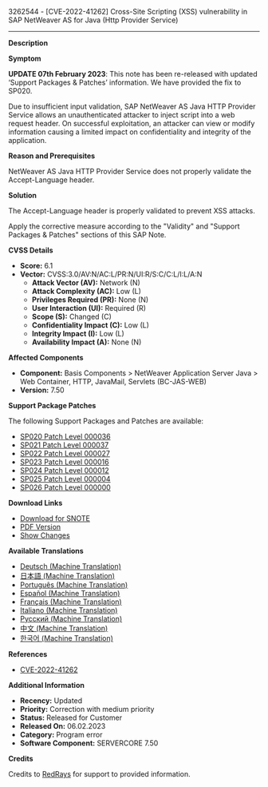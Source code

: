 3262544 - [CVE-2022-41262] Cross-Site Scripting (XSS) vulnerability in SAP NetWeaver AS for Java (Http Provider Service)

---

**Description**

**Symptom**

**UPDATE 07th February 2023**: This note has been re-released with updated ‘Support Packages & Patches’ information. We have provided the fix to SP020.

Due to insufficient input validation, SAP NetWeaver AS Java HTTP Provider Service allows an unauthenticated attacker to inject script into a web request header. On successful exploitation, an attacker can view or modify information causing a limited impact on confidentiality and integrity of the application.

**Reason and Prerequisites**

NetWeaver AS Java HTTP Provider Service does not properly validate the Accept-Language header.

**Solution**

The Accept-Language header is properly validated to prevent XSS attacks.

Apply the corrective measure according to the "Validity" and "Support Packages & Patches" sections of this SAP Note.

**CVSS Details**

- **Score:** 6.1
- **Vector:** CVSS:3.0/AV:N/AC:L/PR:N/UI:R/S:C/C:L/I:L/A:N
  - **Attack Vector (AV):** Network (N)
  - **Attack Complexity (AC):** Low (L)
  - **Privileges Required (PR):** None (N)
  - **User Interaction (UI):** Required (R)
  - **Scope (S):** Changed (C)
  - **Confidentiality Impact (C):** Low (L)
  - **Integrity Impact (I):** Low (L)
  - **Availability Impact (A):** None (N)

**Affected Components**

- **Component:** Basis Components > NetWeaver Application Server Java > Web Container, HTTP, JavaMail, Servlets (BC-JAS-WEB)
- **Version:** 7.50

**Support Package Patches**

The following Support Packages and Patches are available:

- [SP020 Patch Level 000036](https://userapps.support.sap.com/sap/support/swdc/notes?cvnr=73554900100200001452&support_package=SP020&patch_level=000036)
- [SP021 Patch Level 000037](https://userapps.support.sap.com/sap/support/swdc/notes?cvnr=73554900100200001452&support_package=SP021&patch_level=000037)
- [SP022 Patch Level 000027](https://userapps.support.sap.com/sap/support/swdc/notes?cvnr=73554900100200001452&support_package=SP022&patch_level=000027)
- [SP023 Patch Level 000016](https://userapps.support.sap.com/sap/support/swdc/notes?cvnr=73554900100200001452&support_package=SP023&patch_level=000016)
- [SP024 Patch Level 000012](https://userapps.support.sap.com/sap/support/swdc/notes?cvnr=73554900100200001452&support_package=SP024&patch_level=000012)
- [SP025 Patch Level 000004](https://userapps.support.sap.com/sap/support/swdc/notes?cvnr=73554900100200001452&support_package=SP025&patch_level=000004)
- [SP026 Patch Level 000000](https://userapps.support.sap.com/sap/support/swdc/notes?cvnr=73554900100200001452&support_package=SP026&patch_level=000000)

**Download Links**

- [Download for SNOTE](https://notesdownloads.sap.com/note/0040000001686272022)
- [PDF Version](https://userapps.support.sap.com/sap/support/sfm/notes/print/0003262544?language=en-US&token=4DD41813F18466E4F115DA9DBF567370)
- [Show Changes](https://me.sap.com/notesLatestChanges/0003262544/E/diff)

**Available Translations**

- [Deutsch (Machine Translation)](https://me.sap.com/notes/0003262544/D)
- [日本語 (Machine Translation)](https://me.sap.com/notes/0003262544/J)
- [Português (Machine Translation)](https://me.sap.com/notes/0003262544/P)
- [Español (Machine Translation)](https://me.sap.com/notes/0003262544/S)
- [Français (Machine Translation)](https://me.sap.com/notes/0003262544/F)
- [Italiano (Machine Translation)](https://me.sap.com/notes/0003262544/I)
- [Русский (Machine Translation)](https://me.sap.com/notes/0003262544/R)
- [中文 (Machine Translation)](https://me.sap.com/notes/0003262544/1)
- [한국어 (Machine Translation)](https://me.sap.com/notes/0003262544/3)

**References**

- [CVE-2022-41262](https://cve.mitre.org/cgi-bin/cvename.cgi?name=CVE-2022-41262)

**Additional Information**

- **Recency:** Updated
- **Priority:** Correction with medium priority
- **Status:** Released for Customer
- **Released On:** 06.02.2023
- **Category:** Program error
- **Software Component:** SERVERCORE 7.50

**Credits**

Credits to [RedRays](https://redrays.io) for support to provided information.